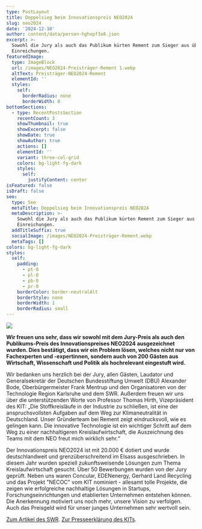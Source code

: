 ```yaml
---
type: PostLayout
title: Doppelsieg beim Innovationspreis NEO2024
slug: neo2024
date: '2024-12-10'
author: content/data/person-hghxpf3a8.json
excerpt: >-
  Sowohl die Jury als auch das Publikum kürten Rement zum Sieger aus über 50
  Einreichungen.
featuredImage:
  type: ImageBlock
  url: /images/NEO2024-Preisträger-Rement 1.webp
  altText: Preisträger-NEO2024-Rement
  elementId: ''
  styles:
    self:
      borderRadius: none
      borderWidth: 0
bottomSections:
  - type: RecentPostsSection
    recentCount: 3
    showThumbnail: true
    showExcerpt: false
    showDate: true
    showAuthor: true
    actions: []
    elementId: ''
    variant: three-col-grid
    colors: bg-light-fg-dark
    styles:
      self:
        justifyContent: center
isFeatured: false
isDraft: false
seo:
  type: Seo
  metaTitle: Doppelsieg beim Innovationspreis NEO2024
  metaDescription: >-
    Sowohl die Jury als auch das Publikum kürten Rement zum Sieger aus über 50
    Einreichungen.
  addTitleSuffix: true
  socialImage: /images/NEO2024-Preisträger-Rement.webp
  metaTags: []
colors: bg-light-fg-dark
styles:
  self:
    padding:
      - pt-0
      - pl-0
      - pb-0
      - pr-0
    borderColor: border-neutralAlt
    borderStyle: none
    borderWidth: 1
    borderRadius: small
---
```

![](/images/NEO2024-Preistra%CC%88ger-Rement%201.webp)

**Wir freuen uns sehr, dass wir sowohl mit dem Jury-Preis als auch den Publikums-Preis des Innovationspreises NEO2024 ausgezeichnet wurden. Dies bestätigt, dass wir ein Problem lösen, welches nicht nur von Fachexperten und -expertinnen, sondern auch von 200 Gästen aus Wirtschaft, Wissenschaft und Politik als hochrelevant eingestuft wird.**

Wir bedanken uns herzlich bei der Jury, allen Gästen, Laudator und Generalsekretär der Deutschen Bundesstiftung Umwelt (DBU) Alexander Bode, Oberbürgermeister Frank Mentrup und den Organisatoren von der Technologie Region Karlsruhe und dem SWR. Außerdem freuen wir uns über die unterstützenden Worte von Professor Thomas Hirth, Vizepräsident des KIT: „Die Stoffkreisläufe in der Industrie zu schließen, ist eine der anspruchsvollsten Aufgaben auf dem Weg zur Klimaneutralität in Deutschland. Unser Gründerteam bei Rement zeigt eindrucksvoll, wie es gelingen kann. Die innovative Technologie ist ein wichtiger Schritt auf dem Weg zu einer nachhaltigeren Kreislaufwirtschaft, die Auszeichnung des Teams mit dem NEO freut mich wirklich sehr.“

Der Innovationspreis NEO2024 ist mit 20.000 € dotiert und wurde deutschlandweit und grenzüberschreitend im Elsass ausgeschrieben. In diesem Jahr wurden speziell zukunftsweisende Lösungen zum Thema Kreislaufwirtschaft gesucht. Über 50 Bewerbungen wurden von der Jury geprüft. Neben uns waren Concular, EDENenergy, Gerhard Land Recycling und das Projekt "NECOC" vom KIT nominiert - allesamt tolle Projekte, die zeigen wie erfolgreiche nachhaltige Lösungen in Startups, Forschungseinrichtungen und etablierten Unternehmen entstehen können. Die Anerkennung motiviert uns noch mehr, unsere Vision zu verfolgen. Auch das Preisgeld wird für unser junges Unternehmen sehr wertvoll sein.

[Zum Artikel des SWR](https://www.swr.de/swraktuell/baden-wuerttemberg/karlsruhe/neo-2024-innovationspreis-rement-gewinner-100.html).
[Zur Presseerklärung des KITs](https://www.kit.edu/kit/202412-neo2024-erneut-gewinnt-eine-ausgrundung-des-kit.php).
